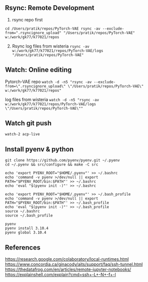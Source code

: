 ## Rsync: Remote Development

1. rsync repo first

`cd /Users/pratik/repos/PyTorch-VAE
rsync -av --exclude-from=".rsyncignore_upload" "/Users/pratik/repos/PyTorch-VAE" w:/work/gk77/k77021/repos`

2. Rsync log files from wisteria
`rsync -av w:/work/gk77/k77021/repos/PyTorch-VAE/logs "/Users/pratik/repos/PyTorch-VAE"`

## Watch: Online editing

Pytorch-VAE repo
`watch -d -n5 "rsync -av --exclude-from=\".rsyncignore_upload\" \"/Users/pratik/repos/PyTorch-VAE\" w:/work/gk77/k77021/repos"`

log files from wisteria
`watch -d -n5 "rsync -av w:/work/gk77/k77021/repos/PyTorch-VAE/logs \"/Users/pratik/repos/PyTorch-VAE\""`

## Watch git push

`watch-2 acp-live`

## Install pyenv & python

```
git clone https://github.com/pyenv/pyenv.git ~/.pyenv
cd ~/.pyenv && src/configure && make -C src

echo 'export PYENV_ROOT="$HOME/.pyenv"' >> ~/.bashrc
echo 'command -v pyenv >/dev/null || export PATH="$PYENV_ROOT/bin:$PATH"' >> ~/.bashrc
echo 'eval "$(pyenv init -)"' >> ~/.bashrc

echo 'export PYENV_ROOT="$HOME/.pyenv"' >> ~/.bash_profile
echo 'command -v pyenv >/dev/null || export PATH="$PYENV_ROOT/bin:$PATH"' >> ~/.bash_profile
echo 'eval "$(pyenv init -)"' >> ~/.bash_profile
source ~/.bashrc
source ~/.bash_profile

pyenv
pyenv install 3.10.4
pyenv global 3.10.4
```
## References
https://research.google.com/colaboratory/local-runtimes.html
https://www.concordia.ca/ginacody/aits/support/faq/ssh-tunnel.html
https://thedatafrog.com/en/articles/remote-jupyter-notebooks/
https://explainshell.com/explain?cmd=ssh+-L+-N+-f+-l
